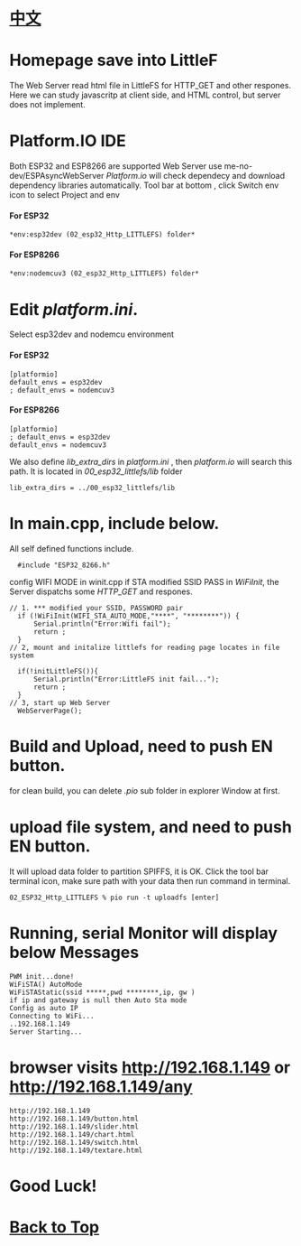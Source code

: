 # [中文](./讀我.md)
# Homepage save into LittleF
The Web Server read html file in LittleFS for HTTP_GET and other respones.
Here we can study javascritp at client side, and HTML control, but server does not implement.
# Platform.IO IDE
 Both ESP32 and ESP8266 are supported
 Web Server use me-no-dev/ESPAsyncWebServer
 *Platform.io* will check dependecy and download dependency libraries automatically.
 Tool bar at bottom , click Switch  env icon to select Project and env
#### For ESP32
```
*env:esp32dev (02_esp32_Http_LITTLEFS) folder*
```
#### For ESP8266
```
*env:nodemcuv3 (02_esp32_Http_LITTLEFS) folder*
```
# Edit *platform.ini*.
 Select esp32dev and nodemcu environment 
#### For ESP32
```
[platformio]
default_envs = esp32dev
; default_envs = nodemcuv3
```
#### For ESP8266
```
[platformio]
; default_envs = esp32dev
default_envs = nodemcuv3
```
 We also define *lib_extra_dirs* in *platform.ini* , then *platform.io* will search this path.
 It is located in *00_esp32_littlefs/lib* folder

```
lib_extra_dirs = ../00_esp32_littlefs/lib
```
# In main.cpp, include below.
All self defined functions include.
```
  #include "ESP32_8266.h"
```

 config WIFI MODE in winit.cpp
 if STA modified SSID PASS in *WiFiInit*, the Server dispatchs some *HTTP_GET* and respones.
```
// 1. *** modified your SSID, PASSWORD pair 
  if (!WiFiInit(WIFI_STA_AUTO_MODE,"****", "********")) {
      Serial.println("Error:Wifi fail");
      return ;
  } 
// 2, mount and initalize littlefs for reading page locates in file system

  if(!initLittleFS()){
      Serial.println("Error:LittleFS init fail...");
      return ;
  }
// 3, start up Web Server
  WebServerPage();
```
# Build and Upload, need to push EN button.
 for clean build, you can delete *.pio* sub folder in explorer Window at first.

# upload file system, and need to push EN button.
 It will upload data folder to partition SPIFFS, it is OK.
 Click the tool bar terminal icon, make sure path with your data then run command in terminal.
```
02_ESP32_Http_LITTLEFS % pio run -t uploadfs [enter]
```
# Running, serial Monitor will display below Messages
```
PWM init...done!
WiFiSTA() AutoMode 
WiFiSTAStatic(ssid *****,pwd ********,ip, gw ) 
if ip and gateway is null then Auto Sta mode
Config as auto IP
Connecting to WiFi...
..192.168.1.149
Server Starting...
```
# browser visits http://192.168.1.149 or http://192.168.1.149/any

```
http://192.168.1.149
http://192.168.1.149/button.html 
http://192.168.1.149/slider.html   
http://192.168.1.149/chart.html   
http://192.168.1.149/switch.html   
http://192.168.1.149/textare.html 
```

# Good Luck!

# [Back to Top](../README.md)